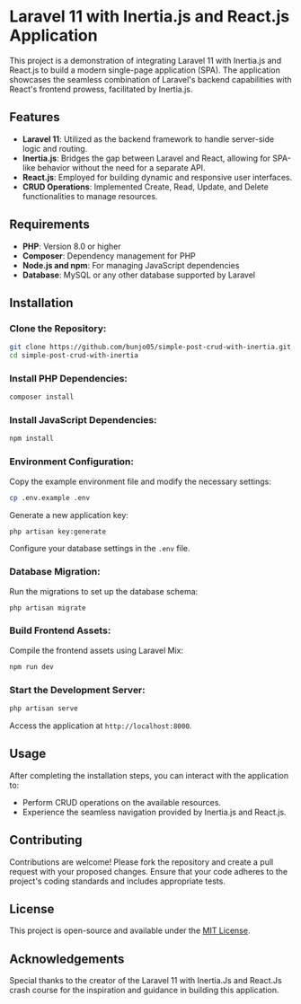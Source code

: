 # Laravel 11 with Inertia.js and React.js Application

This project is a demonstration of integrating Laravel 11 with Inertia.js and React.js to build a modern single-page application (SPA). The application showcases the seamless combination of Laravel's backend capabilities with React's frontend prowess, facilitated by Inertia.js.

## Features

- **Laravel 11**: Utilized as the backend framework to handle server-side logic and routing.
- **Inertia.js**: Bridges the gap between Laravel and React, allowing for SPA-like behavior without the need for a separate API.
- **React.js**: Employed for building dynamic and responsive user interfaces.
- **CRUD Operations**: Implemented Create, Read, Update, and Delete functionalities to manage resources.

## Requirements

- **PHP**: Version 8.0 or higher
- **Composer**: Dependency management for PHP
- **Node.js and npm**: For managing JavaScript dependencies
- **Database**: MySQL or any other database supported by Laravel

## Installation

### Clone the Repository:

```bash
git clone https://github.com/bunjo05/simple-post-crud-with-inertia.git
cd simple-post-crud-with-inertia
```

### Install PHP Dependencies:

```bash
composer install
```

### Install JavaScript Dependencies:

```bash
npm install
```

### Environment Configuration:

Copy the example environment file and modify the necessary settings:

```bash
cp .env.example .env
```

Generate a new application key:

```bash
php artisan key:generate
```

Configure your database settings in the `.env` file.

### Database Migration:

Run the migrations to set up the database schema:

```bash
php artisan migrate
```

### Build Frontend Assets:

Compile the frontend assets using Laravel Mix:

```bash
npm run dev
```

### Start the Development Server:

```bash
php artisan serve
```

Access the application at `http://localhost:8000`.

## Usage

After completing the installation steps, you can interact with the application to:

- Perform CRUD operations on the available resources.
- Experience the seamless navigation provided by Inertia.js and React.js.

## Contributing

Contributions are welcome! Please fork the repository and create a pull request with your proposed changes. Ensure that your code adheres to the project's coding standards and includes appropriate tests.

## License

This project is open-source and available under the [MIT License](LICENSE).

## Acknowledgements

Special thanks to the creator of the Laravel 11 with Inertia.Js and React.Js crash course for the inspiration and guidance in building this application.

